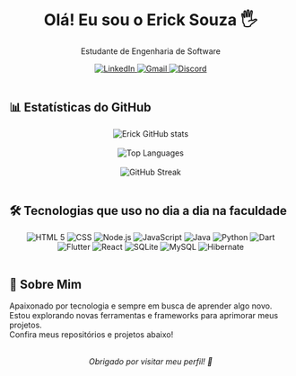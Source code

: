 <h1 align="center">Olá! Eu sou o Erick Souza 🖐️</h1>
<p align="center">Estudante de Engenharia de Software</p>

<div align="center">
  <a href="https://www.linkedin.com/in/erick-cesar-lopes-de-souza-981a56260/">
    <img src="https://img.shields.io/badge/LinkedIn-0077B5?style=for-the-badge&logo=linkedin&logoColor=white" alt="LinkedIn">
  </a>
  <a href="mailto:erick.cesar.lopes.souza@gmail.com">
    <img src="https://img.shields.io/badge/Gmail-D14836?style=for-the-badge&logo=gmail&logoColor=white" alt="Gmail">
  </a>
  <a href="https://discordapp.com/users/856357731547873281">
    <img src="https://img.shields.io/badge/Discord-7289DA?style=for-the-badge&logo=discord&logoColor=white" alt="Discord">
  </a>
</div>

<br>

## 📊 Estatísticas do GitHub

<div align="center">
  <img src="https://github-readme-stats-sigma-five.vercel.app/api?username=ErickSouza18&show_icons=true&theme=tokyonight" alt="Erick GitHub stats"/>
</div>

<br>

<div align="center">
  <img src="https://github-readme-stats-sigma-five.vercel.app/api/top-langs/?username=ErickSouza18&layout=compact&theme=tokyonight" alt="Top Languages" />
</div>

<br>

<div align="center">
  <img src="https://streak-stats.demolab.com?user=ErickSouza18&theme=tokyonight&hide_border=true" alt="GitHub Streak" />
</div>

<br>

## 🛠️ Tecnologias que uso no dia a dia na faculdade

<div align="center">
  <img alt="HTML 5" src="https://img.shields.io/badge/HTML-239120?style=for-the-badge&logo=html5&logoColor=white" />
  <img alt="CSS" src="https://img.shields.io/badge/CSS-239120?style=for-the-badge&logo=css3&logoColor=white"/>
  <img alt="Node.js" src="https://img.shields.io/badge/Node.js-43853D?style=for-the-badge&logo=node.js&logoColor=white"/>
  <img alt="JavaScript" src="https://img.shields.io/badge/JavaScript-F7DF1E?style=for-the-badge&logo=javascript&logoColor=black"/>
  <img alt="Java" src="https://img.shields.io/badge/Java-ED8B00?style=for-the-badge&logo=openjdk&logoColor=white"/>
  <img alt="Python" src="https://img.shields.io/badge/Python-3776AB?style=for-the-badge&logo=python&logoColor=white"/>
  <img alt="Dart" src="https://img.shields.io/badge/Dart-0175C2?style=for-the-badge&logo=dart&logoColor=white"/>
  <img alt="Flutter" src="https://img.shields.io/badge/Flutter-02569B?style=for-the-badge&logo=flutter&logoColor=white"/>
  <img alt="React" src="https://img.shields.io/badge/React-20232A?style=for-the-badge&logo=react&logoColor=61DAFB"/>
  <img alt="SQLite" src="https://img.shields.io/badge/SQLite-07405E?style=for-the-badge&logo=sqlite&logoColor=white"/>
  <img alt="MySQL" src="https://img.shields.io/badge/MySQL-00000F?style=for-the-badge&logo=mysql&logoColor=white"/>
  <img alt="Hibernate" src="https://img.shields.io/badge/Hibernate-59666C?style=for-the-badge&logo=Hibernate&logoColor=white"/>
</div>

<br>

## 📌 Sobre Mim

<p>
  Apaixonado por tecnologia e sempre em busca de aprender algo novo.<br>
  Estou explorando novas ferramentas e frameworks para aprimorar meus projetos.<br>
  Confira meus repositórios e projetos abaixo!
</p>

<br>

<div align="center">
  <i>Obrigado por visitar meu perfil! 🚀</i>
</div>
